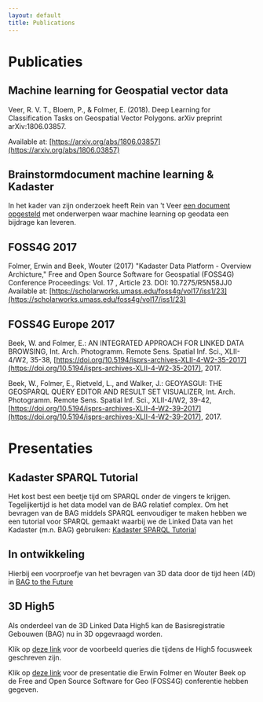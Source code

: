 ```yaml
---
layout: default
title: Publications
---
```


# Publicaties

## Machine learning for Geospatial vector data
Veer, R. V. T., Bloem, P., & Folmer, E. (2018). Deep Learning for Classification Tasks on Geospatial Vector Polygons. arXiv preprint arXiv:1806.03857.

Available at: [https://arxiv.org/abs/1806.03857](https://arxiv.org/abs/1806.03857)

## Brainstormdocument machine learning & Kadaster
In het kader van zijn onderzoek heeft Rein van 't Veer [een document opgesteld](https://docs.google.com/document/d/1Xrkex00xoTTP7IgxIbvnFFUruDSV0_IaTDAPxtwazdE/edit?usp=sharing) met onderwerpen waar machine learning op geodata een bijdrage kan leveren. 

## FOSS4G 2017
Folmer, Erwin and Beek, Wouter (2017) "Kadaster Data Platform - Overview Archicture," Free and Open Source Software for Geospatial (FOSS4G) Conference Proceedings: Vol. 17 , Article 23. 
DOI: 10.7275/R5N58JJ0 
Available at: [https://scholarworks.umass.edu/foss4g/vol17/iss1/23](https://scholarworks.umass.edu/foss4g/vol17/iss1/23)

## FOSS4G Europe 2017
Beek, W. and Folmer, E.: AN INTEGRATED APPROACH FOR LINKED DATA BROWSING, Int. Arch. Photogramm. Remote Sens. Spatial Inf. Sci., XLII-4/W2, 35-38, [https://doi.org/10.5194/isprs-archives-XLII-4-W2-35-2017](https://doi.org/10.5194/isprs-archives-XLII-4-W2-35-2017), 2017. 

Beek, W., Folmer, E., Rietveld, L., and Walker, J.: GEOYASGUI: THE GEOSPARQL QUERY EDITOR AND RESULT SET VISUALIZER, Int. Arch. Photogramm. Remote Sens. Spatial Inf. Sci., XLII-4/W2, 39-42, [https://doi.org/10.5194/isprs-archives-XLII-4-W2-39-2017](https://doi.org/10.5194/isprs-archives-XLII-4-W2-39-2017), 2017. 

# Presentaties

## Kadaster SPARQL Tutorial

Het kost best een beetje tijd om SPARQL onder de vingers te krijgen.
Tegelijkertijd is het data model van de BAG relatief complex.  Om het
bevragen van de BAG middels SPARQL eenvoudiger te maken hebben we een
tutorial voor SPARQL gemaakt waarbij we de Linked Data van het
Kadaster (m.n. BAG) gebruiken: [Kadaster SPARQL
Tutorial](../presentations/Kadaster-SPARQL-Tutorial.html)

## In ontwikkeling

Hierbij een voorproefje van het bevragen van 3D data door de tijd heen
(4D) in [BAG to the Future](BAG-to-the-Future.html)

## 3D High5

Als onderdeel van de 3D Linked Data High5 kan de Basisregistratie
Gebouwen (BAG) nu in 3D opgevraagd worden.

Klik op [deze link](3D-High5.html) voor de voorbeeld queries die
tijdens de High5 focusweek geschreven zijn.

Klik op [deze
link](../presentations/Adding-3D-Visualization-to-the-SPARQL-Query-Loop.html)
voor de presentatie die Erwin Folmer en Wouter Beek op de Free and
Open Source Software for Geo (FOSS4G) conferentie hebben gegeven.
